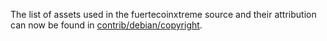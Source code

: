The list of assets used in the fuertecoinxtreme source and their attribution can now be found in [contrib/debian/copyright](../contrib/debian/copyright).
